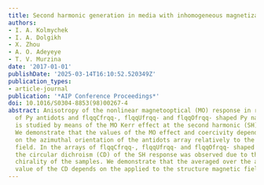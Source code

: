 ```yaml
---
title: Second harmonic generation in media with inhomogeneous magnetization
authors:
- I. A. Kolmychek
- I. A. Dolgikh
- X. Zhou
- A. O. Adeyeye
- T. V. Murzina
date: '2017-01-01'
publishDate: '2025-03-14T16:10:52.520349Z'
publication_types:
- article-journal
publication: '*AIP Conference Proceedings*'
doi: 10.1016/S0304-8853(98)00267-4
abstract: Anisotropy of the nonlinear magnetooptical (MO) response in regular arrays
  of Py antidots and flqqСfrqq-, flqqUfrqq- and flqqOfrqq- shaped Py nanoelements
  is studied by means of the MO Kerr effect at the second harmonic (SH) wavelength.
  We demonstrate that the values of the MO effect and coercivity depend substantially
  on the azimuthal orientation of the antidots array relatively to the external magnetic
  field. In the arrays of flqqСfrqq-, flqqUfrqq- and flqqOfrqq- shaped Py nanoelements
  the circular dichroism (CD) of the SH response was observed due to the extrinsic
  chirality of the samples. We demonstrate that the averaged over the azimuthal angle
  value of the CD depends on the applied to the structure magnetic field.
---
```


